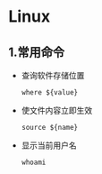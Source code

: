# Linux

## 1.常用命令

- 查询软件存储位置

  ```shell
  where ${value}
  ```

- 使文件内容立即生效

  ```shell
  source ${name}
  ```

- 显示当前用户名

  ```shell
  whoami
  ```

  